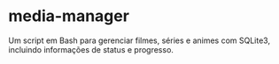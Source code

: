 # media-manager
Um script em Bash para gerenciar filmes, séries e animes com SQLite3, incluindo informações de status e progresso.
